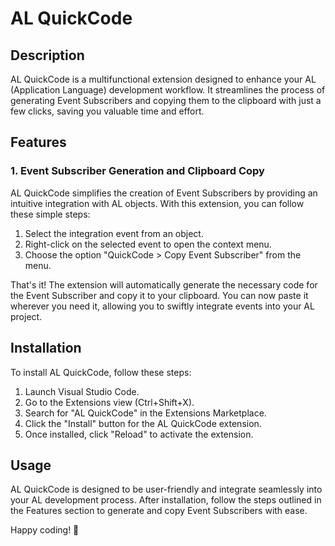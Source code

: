 # AL QuickCode

## Description

AL QuickCode is a multifunctional extension designed to enhance your AL (Application Language) development workflow. It streamlines the process of generating Event Subscribers and copying them to the clipboard with just a few clicks, saving you valuable time and effort.

## Features

### 1. Event Subscriber Generation and Clipboard Copy

AL QuickCode simplifies the creation of Event Subscribers by providing an intuitive integration with AL objects. With this extension, you can follow these simple steps:

1. Select the integration event from an object.
2. Right-click on the selected event to open the context menu.
3. Choose the option "QuickCode > Copy Event Subscriber" from the menu.

That's it! The extension will automatically generate the necessary code for the Event Subscriber and copy it to your clipboard. You can now paste it wherever you need it, allowing you to swiftly integrate events into your AL project.

## Installation

To install AL QuickCode, follow these steps:

1. Launch Visual Studio Code.
2. Go to the Extensions view (Ctrl+Shift+X).
3. Search for "AL QuickCode" in the Extensions Marketplace.
4. Click the "Install" button for the AL QuickCode extension.
5. Once installed, click "Reload" to activate the extension.

## Usage

AL QuickCode is designed to be user-friendly and integrate seamlessly into your AL development process. After installation, follow the steps outlined in the Features section to generate and copy Event Subscribers with ease.


Happy coding! 🚀